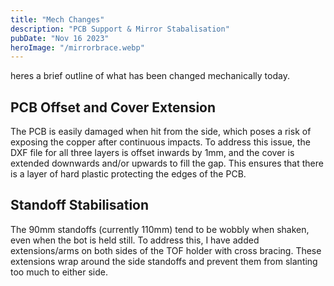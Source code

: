 ```yaml
---
title: "Mech Changes"
description: "PCB Support & Mirror Stabalisation"
pubDate: "Nov 16 2023"
heroImage: "/mirrorbrace.webp"
---
```


heres a brief outline of what has been changed mechanically today.

## PCB Offset and Cover Extension

The PCB is easily damaged when hit from the side, which poses a risk of exposing the copper after continuous impacts. To address this issue, the DXF file for all three layers is offset inwards by 1mm, and the cover is extended downwards and/or upwards to fill the gap. This ensures that there is a layer of hard plastic protecting the edges of the PCB.

## Standoff Stabilisation

The 90mm standoffs (currently 110mm) tend to be wobbly when shaken, even when the bot is held still. To address this, I have added extensions/arms on both sides of the TOF holder with cross bracing. These extensions wrap around the side standoffs and prevent them from slanting too much to either side.